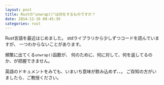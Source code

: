 ```yaml
---
layout: post
title: Rustの"unwrap()"は何をするものですか？
date: 2014-12-16 09:45:39
categories: rust
---
```

<!-- {% raw %} -->
<p>Rust言語を最近はじめました。
stdライブラリから少しずつコードを読んでいますが、
一つわからないことがあります。</p>

<p>頻繁に出てくる<code>unwrap()</code>函数が、
何のために、何に対して、何を返してるのか、が把握できません。</p>

<p>英語のドキュメントをみても、いまいち意味が飲み込めず、、。
ご存知の方がいましたら、ご教授ください。</p>
<!-- {% endraw %} -->
